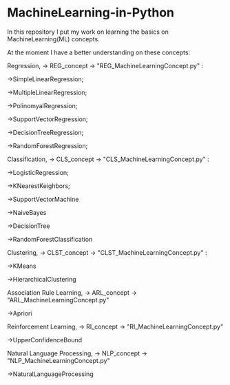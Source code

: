 # MachineLearning-in-Python

  In this repository I put my work on learning the basics on MachineLearning(ML) concepts.

  At the moment I have a better understanding on these concepts:

  Regression, -> REG_concept -> "REG_MachineLearningConcept.py" :
  
->SimpleLinearRegression;

->MultipleLinearRegression;

->PolinomyalRegression;

->SupportVectorRegression;

->DecisionTreeRegression;

->RandomForestRegression;

  Classification, -> CLS_concept -> "CLS_MachineLearningConcept.py" :
 
 ->LogisticRegression;
 
 ->KNearestKeighbors;
 
 ->SupportVectorMachine
 
 ->NaiveBayes
 
 ->DecisionTree
 
 ->RandomForestClassification
 
  Clustering, -> CLST_concept -> "CLST_MachineLearningConcept.py" :
  
  ->KMeans
  
  ->HierarchicalClustering
  
  Association Rule Learning, -> ARL_concept -> "ARL_MachineLearningConcept.py"
  
  ->Apriori
  
  Reinforcement Learning, -> RI_concept -> "RI_MachineLearningConcept.py"
  
   ->UpperConfidenceBound
  
  Natural Language Processing, -> NLP_concept -> "NLP_MachineLearningConcept.py"
  
   ->NaturalLanguageProcessing
